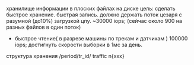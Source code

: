 хранилище информации в плоских файлах на диске
цель: сделать быстрое хранение.
быстрая запись.
должно держать поток цезаря с разумной (до10%) загрузкой цпу. ~30000 iops; (сейчас около 900 на разных файлов в один поток)
+ быстрое чтение( в разрезе машины по трекам и датчикам ) 100000 iops; 
достигнуть скорости выборки в 1мс за день. 


структура хранения 
/period/tr_id/
  traffic
  n{xxx}
  
  